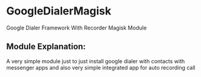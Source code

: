 # GoogleDialerMagisk
Google Dialer Framework With Recorder Magisk Module


## Module Explanation:
A very simple module just to just install google dialer with contacts with messenger apps and also very simple integrated app for auto recording call
